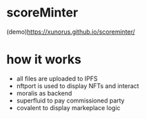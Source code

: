 # scoreMinter 


(demo)<https://xunorus.github.io/scoreminter/>


# how it works
- all files are uploaded to IPFS
- nftport is used to display NFTs and interact
- moralis as backend
- superfluid to pay commissioned party
- covalent to display markeplace logic
